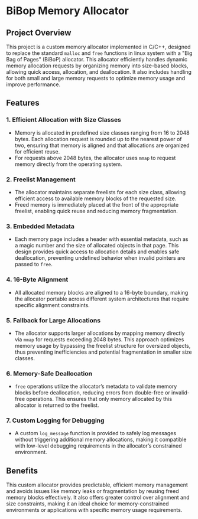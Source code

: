 # BiBop Memory Allocator

## Project Overview
This project is a custom memory allocator implemented in C/C++, designed to replace the standard `malloc` and `free` functions in linux system with a "Big Bag of Pages" (BiBoP) allocator. This allocator efficiently handles dynamic memory allocation requests by organizing memory into size-based blocks, allowing quick access, allocation, and deallocation. It also includes handling for both small and large memory requests to optimize memory usage and improve performance.

## Features

### 1. **Efficient Allocation with Size Classes**
   - Memory is allocated in predefined size classes ranging from 16 to 2048 bytes. Each allocation request is rounded up to the nearest power of two, ensuring that memory is aligned and that allocations are organized for efficient reuse.
   - For requests above 2048 bytes, the allocator uses `mmap` to request memory directly from the operating system.

### 2. **Freelist Management**
   - The allocator maintains separate freelists for each size class, allowing efficient access to available memory blocks of the requested size.
   - Freed memory is immediately placed at the front of the appropriate freelist, enabling quick reuse and reducing memory fragmentation.

### 3. **Embedded Metadata**
   - Each memory page includes a header with essential metadata, such as a magic number and the size of allocated objects in that page. This design provides quick access to allocation details and enables safe deallocation, preventing undefined behavior when invalid pointers are passed to `free`.

### 4. **16-Byte Alignment**
   - All allocated memory blocks are aligned to a 16-byte boundary, making the allocator portable across different system architectures that require specific alignment constraints.

### 5. **Fallback for Large Allocations**
   - The allocator supports larger allocations by mapping memory directly via `mmap` for requests exceeding 2048 bytes. This approach optimizes memory usage by bypassing the freelist structure for oversized objects, thus preventing inefficiencies and potential fragmentation in smaller size classes.

### 6. **Memory-Safe Deallocation**
   - `free` operations utilize the allocator’s metadata to validate memory blocks before deallocation, reducing errors from double-free or invalid-free operations. This ensures that only memory allocated by this allocator is returned to the freelist.

### 7. **Custom Logging for Debugging**
   - A custom `log_message` function is provided to safely log messages without triggering additional memory allocations, making it compatible with low-level debugging requirements in the allocator’s constrained environment.

## Benefits
This custom allocator provides predictable, efficient memory management and avoids issues like memory leaks or fragmentation by reusing freed memory blocks effectively. It also offers greater control over alignment and size constraints, making it an ideal choice for memory-constrained environments or applications with specific memory usage requirements.
